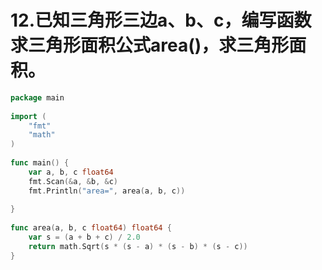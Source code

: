 # 12.已知三角形三边a、b、c，编写函数求三角形面积公式area()，求三角形面积。

```go
package main
 
import (
	"fmt"
	"math"
)
 
func main() {
	var a, b, c float64
	fmt.Scan(&a, &b, &c)
	fmt.Println("area=", area(a, b, c))
 
}
 
func area(a, b, c float64) float64 {
	var s = (a + b + c) / 2.0
	return math.Sqrt(s * (s - a) * (s - b) * (s - c))
}
```


